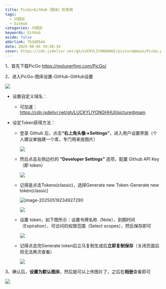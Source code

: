 ```yaml
---
title: PicGo+GitHub（图床）的使用
tags:
  - 问题区
  - GitHub
categories: 问题区
keywords: GitHub
aside: false
abbrlink: 7b3d0544
date: 2025-06-05 19:58:19
cover: https://cdn.jsdelivr.net/gh/LUCKYLIYONGHHUI/picture@main/PicGo.png
---
```


1、首先下载PicGo https://molunerfinn.com/PicGo/

2、进入PicGo-图床设置-GitHub-GitHub设置

![](https://cdn.jsdelivr.net/gh/LUCKYLIYONGHHUI/picture@main/20250519234015830.png)

- 设置自定义域名：

  - 可加速：https://cdn.jsdelivr.net/gh/LUCKYLIYONGHHUI/picture@main

- 设定Token获得方法：

  - 登录 Github 后，点击<b>“右上角头像->Settings”</b>，进入用户设置界面（个人建议单独建一个库，专门用来放图片）

    ![](https://cdn.jsdelivr.net/gh/LUCKYLIYONGHHUI/picture@main/20250519234610463.png)

  - 然后点击左侧边栏的 <b>“Developer Settings”</b> 选项，配置 Github API Key（即 token）

    ![](https://cdn.jsdelivr.net/gh/LUCKYLIYONGHHUI/picture@main/20250519234724703.png)

  - 记得是点击Tokens(classic)，选择Generate new Token-Generate new token(classic)

    ![image-20250519234927290](https://cdn.jsdelivr.net/gh/LUCKYLIYONGHHUI/picture@main/image-20250519234927290.png)

    ![](https://cdn.jsdelivr.net/gh/LUCKYLIYONGHHUI/picture@main/20250519235352863.png)

  - 设置 token，如下图所示：设置令牌名称（Note）、到期时间（Expiration）、可访问的权限范围（Select scopes），然后保存即可

    ![](https://cdn.jsdelivr.net/gh/LUCKYLIYONGHHUI/picture@main/20250519235629822.png)

  - 记得点击完Generate token后立马复制生成后**立即复制保存**（关闭页面后将无法再次查看）

    ![](https://cdn.jsdelivr.net/gh/LUCKYLIYONGHHUI/picture@main/20250520000321423.png)

3、确认后，**设置为默认图床**，然后就可以上传图片了，之后在**相册**查看即可

![](https://cdn.jsdelivr.net/gh/LUCKYLIYONGHHUI/picture@main/20250520000532528.png)